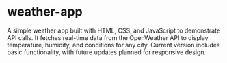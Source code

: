 # weather-app
A simple weather app built with HTML, CSS, and JavaScript to demonstrate API calls. It fetches real-time data from the OpenWeather API to display temperature, humidity, and conditions for any city. Current version includes basic functionality, with future updates planned for responsive design.

